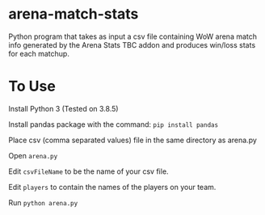 # arena-match-stats
Python program that takes as input a csv file containing WoW arena match info generated by the Arena Stats TBC addon and produces win/loss stats for each matchup.

# To Use
Install Python 3 (Tested on 3.8.5)

Install pandas package with the command: 
`pip install pandas`

Place csv (comma separated values) file in the same directory as arena.py

Open `arena.py`

Edit `csvFileName` to be the name of your csv file.

Edit `players` to contain the names of the players on your team.

Run `python arena.py`
